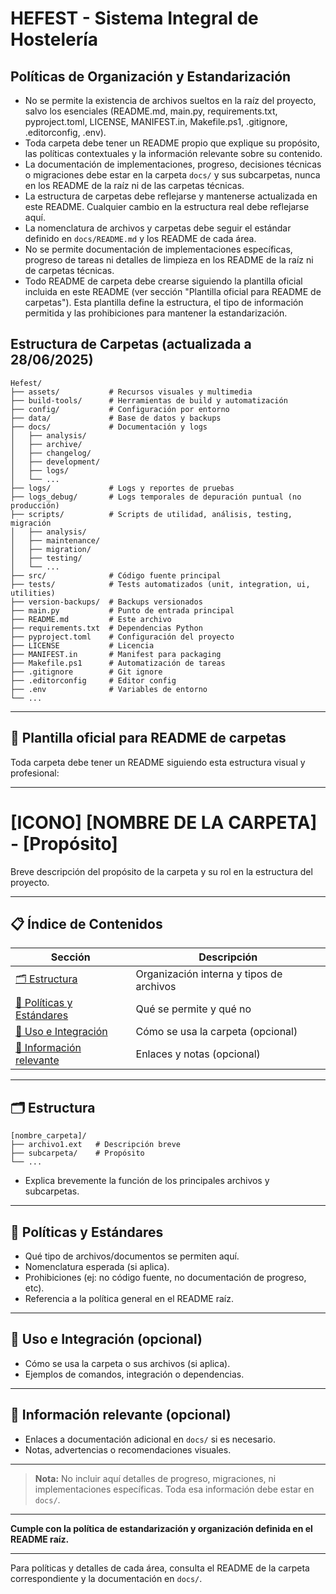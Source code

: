 # HEFEST - Sistema Integral de Hostelería

## Políticas de Organización y Estandarización

- No se permite la existencia de archivos sueltos en la raíz del proyecto, salvo los esenciales (README.md, main.py, requirements.txt, pyproject.toml, LICENSE, MANIFEST.in, Makefile.ps1, .gitignore, .editorconfig, .env).
- Toda carpeta debe tener un README propio que explique su propósito, las políticas contextuales y la información relevante sobre su contenido.
- La documentación de implementaciones, progreso, decisiones técnicas o migraciones debe estar en la carpeta `docs/` y sus subcarpetas, nunca en los README de la raíz ni de las carpetas técnicas.
- La estructura de carpetas debe reflejarse y mantenerse actualizada en este README. Cualquier cambio en la estructura real debe reflejarse aquí.
- La nomenclatura de archivos y carpetas debe seguir el estándar definido en `docs/README.md` y los README de cada área.
- No se permite documentación de implementaciones específicas, progreso de tareas ni detalles de limpieza en los README de la raíz ni de carpetas técnicas.
- Todo README de carpeta debe crearse siguiendo la plantilla oficial incluida en este README (ver sección "Plantilla oficial para README de carpetas"). Esta plantilla define la estructura, el tipo de información permitida y las prohibiciones para mantener la estandarización.

## Estructura de Carpetas (actualizada a 28/06/2025)

```
Hefest/
├── assets/           # Recursos visuales y multimedia
├── build-tools/      # Herramientas de build y automatización
├── config/           # Configuración por entorno
├── data/             # Base de datos y backups
├── docs/             # Documentación y logs
│   ├── analysis/
│   ├── archive/
│   ├── changelog/
│   ├── development/
│   ├── logs/
│   └── ...
├── logs/             # Logs y reportes de pruebas
├── logs_debug/       # Logs temporales de depuración puntual (no producción)
├── scripts/          # Scripts de utilidad, análisis, testing, migración
│   ├── analysis/
│   ├── maintenance/
│   ├── migration/
│   ├── testing/
│   └── ...
├── src/              # Código fuente principal
├── tests/            # Tests automatizados (unit, integration, ui, utilities)
├── version-backups/  # Backups versionados
├── main.py           # Punto de entrada principal
├── README.md         # Este archivo
├── requirements.txt  # Dependencias Python
├── pyproject.toml    # Configuración del proyecto
├── LICENSE           # Licencia
├── MANIFEST.in       # Manifest para packaging
├── Makefile.ps1      # Automatización de tareas
├── .gitignore        # Git ignore
├── .editorconfig     # Editor config
├── .env              # Variables de entorno
└── ...
```

---

## 📑 Plantilla oficial para README de carpetas

Toda carpeta debe tener un README siguiendo esta estructura visual y profesional:

---

# [ICONO] [NOMBRE DE LA CARPETA] - [Propósito]

Breve descripción del propósito de la carpeta y su rol en la estructura del proyecto.

---

## 📋 Índice de Contenidos

| Sección                                             | Descripción                              |
| --------------------------------------------------- | ---------------------------------------- |
| [🗂️ Estructura](#estructura)                         | Organización interna y tipos de archivos |
| [📁 Políticas y Estándares](#políticas-y-estándares) | Qué se permite y qué no                  |
| [🚀 Uso e Integración](#uso-e-integración)           | Cómo se usa la carpeta (opcional)        |
| [📖 Información relevante](#información-relevante)   | Enlaces y notas (opcional)               |

---

## 🗂️ Estructura

```
[nombre_carpeta]/
├── archivo1.ext   # Descripción breve
├── subcarpeta/    # Propósito
└── ...
```

- Explica brevemente la función de los principales archivos y subcarpetas.

---

## 📁 Políticas y Estándares

- Qué tipo de archivos/documentos se permiten aquí.
- Nomenclatura esperada (si aplica).
- Prohibiciones (ej: no código fuente, no documentación de progreso, etc).
- Referencia a la política general en el README raíz.

---

## 🚀 Uso e Integración (opcional)

- Cómo se usa la carpeta o sus archivos (si aplica).
- Ejemplos de comandos, integración o dependencias.

---

## 📖 Información relevante (opcional)

- Enlaces a documentación adicional en `docs/` si es necesario.
- Notas, advertencias o recomendaciones visuales.

---

> **Nota:** No incluir aquí detalles de progreso, migraciones, ni implementaciones específicas. Toda esa información debe estar en `docs/`.

---

**Cumple con la política de estandarización y organización definida en el README raíz.**

---

Para políticas y detalles de cada área, consulta el README de la carpeta correspondiente y la documentación en `docs/`.
